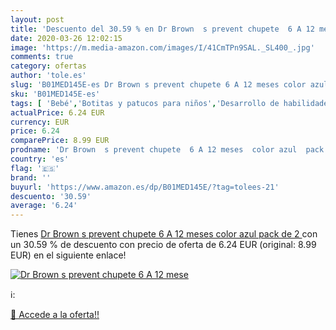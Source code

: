 ```yaml
---
layout: post
title: 'Descuento del 30.59 % en Dr Brown  s prevent chupete  6 A 12 mese'
date: 2020-03-26 12:02:15
image: 'https://m.media-amazon.com/images/I/41CmTPn9SAL._SL400_.jpg'
comments: true
category: ofertas
author: 'tole.es'
slug: 'B01MED145E-es Dr Brown s prevent chupete 6 A 12 meses color azul pack de 2'
sku: 'B01MED145E-es'
tags: [ 'Bebé','Botitas y patucos para niños','Desarrollo de habilidades motoras','Juguetes','Juguetes para Bebés y primera infancia','Juguetes para apilar y encajar','Juguetes y juegos','Lactancia y alimentación','Recipientes para comida','Zapatos','Zapatos para bebés','Zapatos para niños','Zapatos y complementos','chupete', ]
actualPrice: 6.24 EUR
currency: EUR
price: 6.24
comparePrice: 8.99 EUR
prodname: 'Dr Brown  s prevent chupete  6 A 12 meses  color azul  pack de 2 '
country: 'es'
flag: '🇪🇸'
brand: ''
buyurl: 'https://www.amazon.es/dp/B01MED145E/?tag=tolees-21'
descuento: '30.59'
average: '6.24'
---
```


Tienes [Dr Brown  s prevent chupete  6 A 12 meses  color azul  pack de 2 ](https://www.amazon.es/dp/B01MED145E/?tag=tolees-21) con un 30.59 % de descuento con precio de oferta de 6.24 EUR (original: 8.99 EUR) en el siguiente enlace!

[![Dr Brown  s prevent chupete  6 A 12 mese](https://m.media-amazon.com/images/I/41CmTPn9SAL._SL400_.jpg)](https://www.amazon.es/dp/B01MED145E/?tag=tolees-21)

ℹ️:


[🛒 Accede a la oferta!!](https://www.amazon.es/dp/B01MED145E/?tag=tolees-21)
